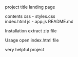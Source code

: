 project title landing page

contents css - styles.css\
index.html js - app.js README.md

Installation extract zip file

Usage open index.html file

very helpful project
